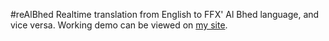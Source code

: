 #reAlBhed
Realtime translation from English to FFX' Al Bhed language, and vice versa. Working demo can be viewed on [my site](http://www.chrisdbrown.co.uk/projects/reAlBhed.php).
